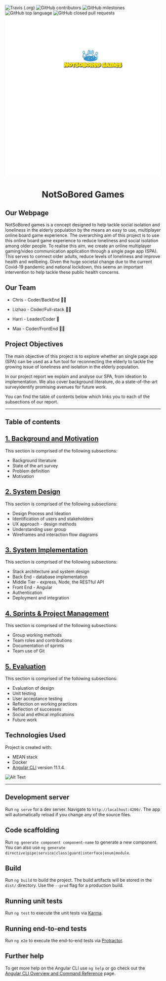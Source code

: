 
![Travis (.org)](https://img.shields.io/travis/MaxSkippGriff/single-page-app)
![GitHub contributors](https://img.shields.io/github/contributors/MaxSkippGriff/single-page-app)
![GitHub milestones](https://img.shields.io/github/milestones/open/MaxSkippGriff/single-page-app)
![GitHub top language](https://img.shields.io/github/languages/top/MaxSkippGriff/single-page-app)
![GitHub closed pull requests](https://img.shields.io/github/issues-pr-closed-raw/MaxSkippGriff/single-page-app)


<div align="center">

![alt text](https://github.com/ChrisEssery/group-project/blob/dev/Logo/notSoBoredLogo.png)</div>

<div align="center">

# NotSoBored Games
</div>


<div align="left">

## Our Webpage

NotSoBored games is a concept designed to help tackle social isolation and loneliness in the elderly population by the means  an easy to use, multiplayer online board game experience. The overarching aim of this project is to use this online board game experience to reduce loneliness and social isolation among older people. To realise this aim, we create an online multiplayer gaming/video communication application through a single page app (SPA). This serves to connect older adults, reduce levels of loneliness and improve health and wellbeing. Given the huge societal change due to the current Covid-19 pandemic and national lockdown, this seems an important intervention to help tackle these public health concerns.


## Our Team

* Chris - Coder/BackEnd :technologist:

* Lizhao - Coder/Full-stack :woman_technologist:

* Harri - Leader/Coder :prince:

* Max - Coder/FrontEnd :artist:


## Project Objectives

The main objective of this project is to explore whether an single page app (SPA) can be used as a fun tool for reconnecting the elderly to tackle the growing issue of loneliness and isolation in the elderly population.

In our project report we explain and analyse our SPA, from ideation to implementation. We also cover background literature, do a state-of-the-art surveyidentify promising avenues for future work.

You can find the table of contents below which links you to each of the subsections of our report.

___

## Table of contents

## [1. Background and Motivation](Portfolio/Background.md)

This section is comprised of the following subsections:

* Background literature
* State of the art survey
* Problem definition
* Motivation


## [2. System Design](Portfolio/UX_Design.md)

This section is comprised of the following subsections:

* Design Process and Ideation
* Identification of users and stakeholders
* UX approach - design methods
* Understanding user group
* Wireframes and interaction flow diagrams


## [3. System Implementation](Portfolio/System_Implementation.md)

This section is comprised of the following subsections:

* Stack architecture and system design
* Back End - database implementation
* Middle Tier - express, Node, the RESTful API
* Front End - Angular
* Authentication
* Deployment and integration


## [4. Sprints & Project Management](Portfolio/Sprints_Project_Management.md)

This section is comprised of the following subsections:

* Group working methods
* Team roles and contributions
* Documentation of sprints
* Team use of Git


## [5. Evaluation](Portfolio/Evaluation.md)

This section is comprised of the following subsections:

* Evaluation of design
* Unit testing
* User acceptance testing
* Reflection on working practices
* Reflection of successes
* Social and ethical implicatoins
* Future work


## Technologies Used
Project is created with:
* MEAN stack
* Docker
* [Angular CLI](https://github.com/angular/angular-cli) version 11.1.4.

![Alt Text](https://media.giphy.com/media/vFKqnCdLPNOKc/giphy.gif)</div>

___


## Development server

Run `ng serve` for a dev server. Navigate to `http://localhost:4200/`. The app will automatically reload if you change any of the source files.

## Code scaffolding

Run `ng generate component component-name` to generate a new component. You can also use `ng generate directive|pipe|service|class|guard|interface|enum|module`.

## Build

Run `ng build` to build the project. The build artifacts will be stored in the `dist/` directory. Use the `--prod` flag for a production build.

## Running unit tests

Run `ng test` to execute the unit tests via [Karma](https://karma-runner.github.io).

## Running end-to-end tests

Run `ng e2e` to execute the end-to-end tests via [Protractor](http://www.protractortest.org/).

## Further help

To get more help on the Angular CLI use `ng help` or go check out the [Angular CLI Overview and Command Reference](https://angular.io/cli) page.
